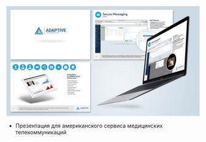 ![Adaptive presentation](./images/adaptive-03.png)

* Презентация для американского сервиса медицинских телекоммуникаций
